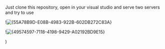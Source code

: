 Just clone this repository, open in your visual studio and serve two servers and try to use 

!![{55A78B9D-E08B-4983-922B-602DB272C83A}](https://github.com/user-attachments/assets/43846d7e-e468-43d0-938c-74b516d019c1)


!![{49574597-7118-4198-9429-A02192BD9E15}](https://github.com/user-attachments/assets/496b32c3-c5dd-49ba-9af0-490d823a0880)


)
